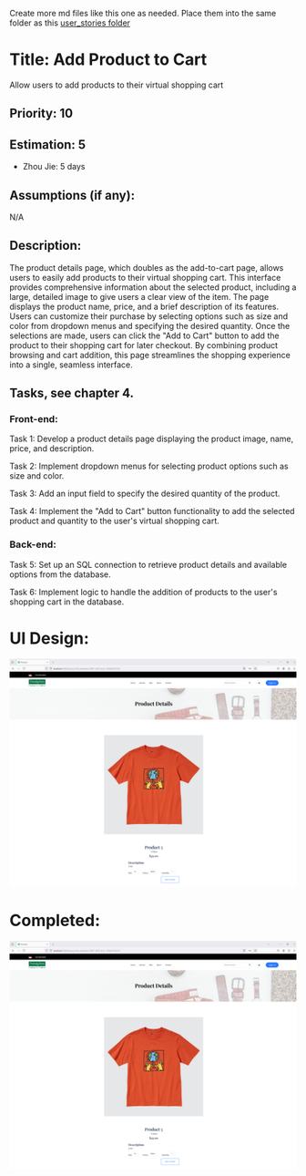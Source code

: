 Create more md files like this one as needed. Place them into the same folder 
as this [user_stories folder](./)

# Title: Add Product to Cart

Allow users to add products to their virtual shopping cart 
 
## Priority: 10
 

## Estimation: 5
* Zhou Jie: 5 days
 

## Assumptions (if any):
N/A
## Description:  
The product details page, which doubles as the add-to-cart page, allows users to easily add products to their virtual shopping cart. This interface provides comprehensive information about the selected product, including a large, detailed image to give users a clear view of the item. The page displays the product name, price, and a brief description of its features. Users can customize their purchase by selecting options such as size and color from dropdown menus and specifying the desired quantity. Once the selections are made, users can click the "Add to Cart" button to add the product to their shopping cart for later checkout. By combining product browsing and cart addition, this page streamlines the shopping experience into a single, seamless interface.

## Tasks, see chapter 4.

### Front-end:

Task 1: Develop a product details page displaying the product image, name, price, and description.

Task 2: Implement dropdown menus for selecting product options such as size and color.

Task 3: Add an input field to specify the desired quantity of the product.

Task 4: Implement the "Add to Cart" button functionality to add the selected product and quantity to the user's virtual shopping cart.

### Back-end:

Task 5: Set up an SQL connection to retrieve product details and available options from the database.

Task 6: Implement logic to handle the addition of products to the user's shopping cart in the database.


# UI Design:
![alt text](pictures/productDetail1.png)
 


# Completed:
![alt text](pictures/productDetail1.png) 
 
